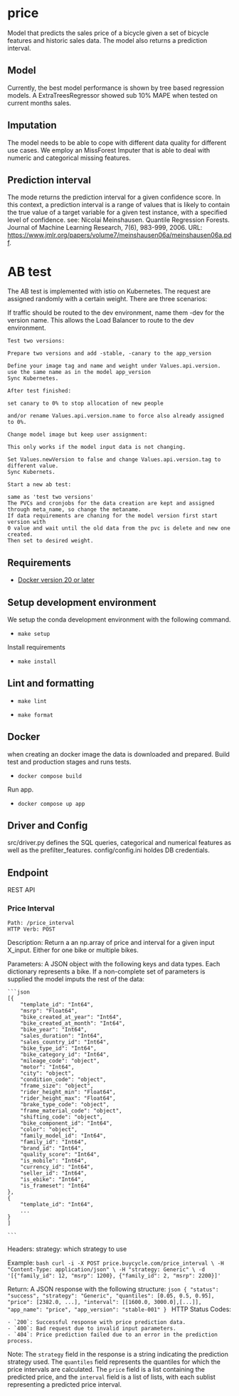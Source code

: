 # price

Model that predicts the sales price of a bicycle given a set of bicycle features and historic sales data.
The model also returns a prediction interval.

## Model
Currently, the best model performance is shown by tree based regression  models.
A ExtraTreesRegressor showed sub 10% MAPE when tested on current months sales.

## Imputation
The model needs to be able to cope with different data quality for different use cases. We employ an MissForest Imputer that is able to deal with numeric and categorical missing features.

## Prediction interval
The mode returns the prediction interval for a given confidence score.
In this context, a prediction interval is a range of values that is likely to contain the true value of a target variable for a given test instance, with a specified level of confidence.
see: Nicolai Meinshausen. Quantile Regression Forests. Journal of Machine Learning Research, 7(6), 983-999, 2006. URL: https://www.jmlr.org/papers/volume7/meinshausen06a/meinshausen06a.pdf.

# AB test

The AB test is implemented with istio on Kubernetes. The request are assigned randomly with a certain weight.
There are three scenarios:

If traffic should be routed to the dev environment, name them -dev for the version name.
This allows the Load Balancer to route to the dev environment.

    Test two versions:

    Prepare two versions and add -stable, -canary to the app_version

    Define your image tag and name and weight under Values.api.version.
    use the same name as in the model app_version
    Sync Kubernetes.

    After test finished:

    set canary to 0% to stop allocation of new people

    and/or rename Values.api.version.name to force also already assigned to 0%.

    Change model image but keep user assignment:

    This only works if the model input data is not changing.

    Set Values.newVersion to false and change Values.api.version.tag to different value.
    Sync Kubernets.

    Start a new ab test:

    same as 'test two versions'
    The PVCs and cronjobs for the data creation are kept and assigned through meta_name, so change the metaname.
    If data requirements are chaning for the model version first start version with
    0 value and wait until the old data from the pvc is delete and new one created.
    Then set to desired weight.



## Requirements

* [Docker version 20 or later](https://docs.docker.com/install/#support)

## Setup development environment

We setup the conda development environment with the following command.

- `make setup`

Install requirements

- `make install`

## Lint and formatting

- `make lint`

- `make format`


## Docker

when creating an docker image the data is downloaded and prepared. Build test and production stages and runs tests.

- `docker compose build`

Run app.

- `docker compose up app`


## Driver and Config

src/driver.py defines the SQL queries, categorical and numerical features as well as the prefilter_features.
config/config.ini holdes DB credentials.

## Endpoint

REST API

### Price Interval

	Path: /price_interval
	HTTP Verb: POST

Description: Return a an np.array of price and interval for a given input X_input. Either for one bike or multiple bikes.

Parameters:
    A JSON object with the following keys and data types. Each dictionary represents a bike.
    If a non-complete set of parameters is supplied the model imputs the rest of the data:

    ```json
    [{
        "template_id": "Int64",
        "msrp": "Float64",
        "bike_created_at_year": "Int64",
        "bike_created_at_month": "Int64",
        "bike_year": "Int64",
        "sales_duration": "Int64",
        "sales_country_id": "Int64",
        "bike_type_id": "Int64",
        "bike_category_id": "Int64",
        "mileage_code": "object",
        "motor": "Int64",
        "city": "object",
        "condition_code": "object",
        "frame_size": "object",
        "rider_height_min": "Float64",
        "rider_height_max": "Float64",
        "brake_type_code": "object",
        "frame_material_code": "object",
        "shifting_code": "object",
        "bike_component_id": "Int64",
        "color": "object",
        "family_model_id": "Int64",
        "family_id": "Int64",
        "brand_id": "Int64",
        "quality_score": "Int64",
        "is_mobile": "Int64",
        "currency_id": "Int64",
        "seller_id": "Int64",
        "is_ebike": "Int64",
        "is_frameset": "Int64"
    },
    {
        "template_id": "Int64",
        ...
    }
    ]

    ```
Headers:
    strategy: which strategy to use

Example:
    ```bash
     curl -i -X POST price.buycycle.com/price_interval \
    -H "Content-Type: application/json" \
    -H "strategy: Generic" \
    -d '[{"family_id": 12, "msrp": 1200}, {"family_id": 2, "msrp": 2200}]'
    ```

Return:
    A JSON response with the following structure:
    ```json
    {
        "status": "success",
        "strategy": "Generic",
        "quantiles": [0.05, 0.5, 0.95],
        "price": [2382.0, ...],
        "interval": [[1600.0, 3000.0],[...]],
        "app_name": "price",
        "app_version": "stable-001"
    }
    ```
HTTP Status Codes:

    - `200`: Successful response with price prediction data.
    - `400`: Bad request due to invalid input parameters.
    - `404`: Price prediction failed due to an error in the prediction process.
Note: The `strategy` field in the response is a string indicating the prediction strategy used. The `quantiles` field represents the quantiles for which the price intervals are calculated. The `price` field is a list containing the predicted price, and the `interval` field is a list of lists, with each sublist representing a predicted price interval.
